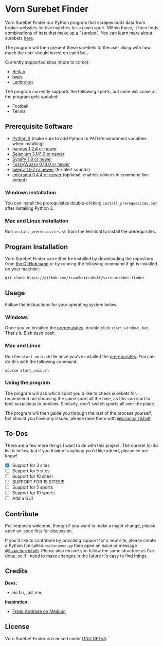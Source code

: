 # Vorn Surebet Finder

Vorn Surebet Finder is a Python program that scrapes odds data from broker websites for live matches for a given sport.
Within those, it then finds combinations of bets that make up a "surebet". You can learn more about surebets
[here](https://betblazers.com/guide/sure-bets).

The program will then present these surebets to the user along with how much the user should invest on each bet.

Currently supported sites (more to come):
- [Betfair](https://www.betfair.com/sport/)
- [bwin](https://sports.bwin.com/en/sports)
- [Ladbrokes](https://sports.ladbrokes.com/)

The program currently supports the following sports, but more will come as the program gets updated:
- Football
- Tennis

## Prerequisite Software

- [Python 3](https://www.python.org/) (make sure to add Python to PATH/environment variables when installing)
- [pandas 1.2.4 or newer](https://pandas.pydata.org/)
- [Selenium 3.141.0 or newer](https://github.com/SeleniumHQ/selenium/)
- [SymPy 1.8 or newer](https://www.sympy.org/en/index.html)
- [FuzzyWuzzy 0.18.0 or newer](https://github.com/seatgeek/fuzzywuzzy)
- [beepy 1.0.7 or newer](https://pypi.org/project/beepy/) (for alert sounds)
- [colorama 0.4.4 or newer](https://pypi.org/project/colorama/) (optional, enables colours in command line output)

### Windows installation

You can install the prerequisites double-clicking `install_prerequesites.bat` after installing Python 3.

### Mac and Linux installation

Run `install_prerequisites.sh` from the terminal to install the prerequisites.

## Program Installation

Vorn Surebet Finder can either be installed by downloading the repository from
[the GitHub page](https://github.com/isaacharrisholt/vorn-surebet-finder) or by running the following command if git
is installed on your machine:
```commandline
git clone https://github.com/isaacharrisholt/vorn-surebet-finder
```

## Usage
     
Follow the instructions for your operating system below.

### Windows

Once you've installed the [prerequisites](#prerequisite-software), double click `start_windows.bat`. That's it. Bish 
bash bosh.

### Mac and Linux

Run the `start_unix.sh` file once you've installed the [prerequisites](#prerequisite-software). You can do this with the
following command:

```commandline
source start_unix.sh
```

### Using the program

The program will ask which sport you'd like to check surebets for. I recommend not choosing the same sport all the time,
as this can start to look suspicious to bookies. Similarly, don't switch sports all over the place.

The program will then guide you through the rest of the process yourself, but should you have any issues, please raise
them with [@isaacharrisholt](https://github.com/isaacharrisholt).

## To-Dos

There are a few more things I want to do with this project. The current to-do list is below, but if you think of
anything you'd like added, please let me know!

- [x] Support for 3 sites
- [ ] Support for 5 sites
- [ ] Support for 10 sites!
- [ ] SUPPORT FOR 15 SITES!!!
- [ ] Support for 5 sports
- [ ] Support for 10 sports
- [ ] Add a GUI

## Contribute

Pull requests welcome, though if you want to make a major change, please open an issue first for discussion.

If you'd like to contribute by providing support for a new site, please create a Python file called `<sitename>.py` then
open an issue or message [@isaacharrisholt](https://github.com/isaacharrisholt). Please also ensure you follow the same
structure as I've done, so if I need to make changes in the future it's easy to find things.

## Credits

**Devs:**
- So far, just me.

**Inspiration:**
- [Frank Andrade on Medium](https://frank-andrade.medium.com/)

## License

Vorn Surebet Finder is licensed under [GNU GPLv3](https://www.gnu.org/licenses/gpl-3.0.en.html).
